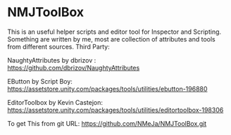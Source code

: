 # NMJToolBox
This is an useful helper scripts and editor tool for Inspector and Scripting.
Something are written by me, most are collection of attributes and tools from different sources.
Third Party:

NaughtyAttributes by dbrizov : https://github.com/dbrizov/NaughtyAttributes

EButton by Script Boy: https://assetstore.unity.com/packages/tools/utilities/ebutton-196880

EditorToolbox by Kevin Castejon: https://assetstore.unity.com/packages/tools/utilities/editortoolbox-198306


To get This from git URL: https://github.com/NMeJa/NMJToolBox.git
